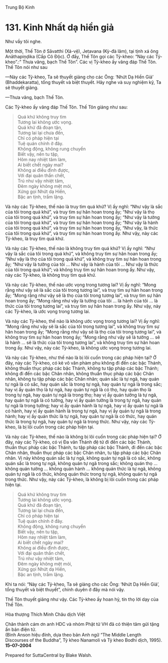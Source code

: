 

Trung Bộ Kinh

# 131\. Kinh Nhất dạ hiền giả

Như vầy tôi nghe.

Một thời, Thế Tôn ở Sāvatthi (Xá-vệ), Jetavana (Kỳ-đà lâm), tại tịnh xá ông Anāthapiṇḍika (Cấp Cô Ðộc). Ở đấy, Thế Tôn gọi các Tỷ-kheo: “Này các Tỷ-kheo”.:” Thưa vâng, bạch Thế Tôn”. Các vị Tỷ-kheo ấy vâng đáp Thế Tôn. Thế Tôn nói như sau

—Này các Tỷ-kheo, Ta sẽ thuyết giảng cho các Ông: ‘Nhứt Dạ Hiền Giả’ (Bhaddekaratta), tổng thuyết và biệt thuyết. Hãy nghe và suy nghiệm kỹ, Ta sẽ thuyết giảng.

—Thưa vâng, bạch Thế Tôn.

Các Tỷ-kheo ấy vâng đáp Thế Tôn. Thế Tôn giảng như sau:

> Quá khứ không truy tìm  
> Tương lai không ước vọng.  
> Quá khứ đã đoạn tận,  
> Tương lai lại chưa đến,  
> Chỉ có pháp hiện tại  
> Tuệ quán chính ở đây.  
> Không động, không rung chuyển  
> Biết vậy, nên tu tập,  
> Hôm nay nhiệt tâm làm,  
> Ai biết chết ngày mai?  
> Không ai điều đình được,  
> Với đại quân thần chết,  
> Trú như vậy nhiệt tâm,  
> Ðêm ngày không mệt mỏi,  
> Xứng gọi Nhứt dạ Hiền,  
> Bậc an tịnh, trầm lặng.

Và này các Tỷ-kheo, thế nào là truy tìm quá khứ? Vị ấy nghĩ: “Như vậy là sắc của tôi trong quá khứ”, và truy tìm sự hân hoan trong ấy; “Như vậy là thọ của tôi trong quá khứ”, và truy tìm sự hân hoan trong ấy; “Như vậy là tưởng của tôi trong quá khứ”, và truy tìm sự hân hoan trong ấy; “Như vậy là hành của tôi trong quá khứ”, và truy tìm sự hân hoan trong ấy, “Như vậy, là thức của tôi trong quá khứ”, và truy tìm sự hân hoan trong ấy. Như vậy, này các Tỷ-kheo, là truy tìm quá khứ.

Và này các Tỷ-kheo, thế nào là không truy tìm quá khứ? Vị ấy nghĩ: “Như vậy là sắc của tôi trong quá khứ”, và không truy tìm sự hân hoan trong ấy; “Như vậy là thọ của tôi trong quá khứ”, và không truy tìm sự hân hoan trong ấy; “Như vậy là tưởng của tôi … Như vậy là hành của tôi … Như vậy là thức của tôi trong quá khứ”; và không truy tìm sự hân hoan trong ấy. Như vậy, này các Tỷ-kheo, là không truy tìm quá khứ.

Và này các Tỷ-kheo, thế nào ước vọng trong tương lai? Vị ấy nghĩ: “Mong rằng như vậy sẽ là sắc của tôi trong tương lai”, và truy tìm sự hân hoan trong ấy; “Mong rằng như vậy sẽ là thọ của tôi trong tương lai”, và truy tìm sự hân hoan trong ấy; “Mong rằng như vậy là tưởng của tôi … là hành của tôi … là thức của tôi trong tương lai”, và truy tìm sự hân hoan trong ấy. Như vậy, này các Tỷ-kheo, là ước vọng trong tương lai.

Và này các Tỷ-kheo, thế nào là không ước vọng trong tương lai? Vị ấy nghĩ: “Mong rằng như vậy sẽ là sắc của tôi trong tương lai”, và không truy tìm sự hân hoan trong ấy; “Mong rằng như vậy sẽ là thọ của tôi trong tương lai”, và không truy tìm sự hân hoan trong ấy; “Mong rằng như vậy sẽ là tưởng … sẽ là hành … sẽ là thức của tôi trong tương lai”, và không truy tìm sự hân hoan trong ấy. Như vậy, này các Tỷ-kheo, là không ước vọng trong tương lai.

Và này các Tỷ-kheo, như thế nào là bị lôi cuốn trong các pháp hiện tại? Ở đây, này các Tỷ-kheo, có kẻ vô văn phàm phu không đi đến các bậc Thánh, không thuần thục pháp các bậc Thánh, không tu tập pháp các bậc Thánh; không đi đến các bậc Chân nhân, không thuần thục pháp các bậc Chân nhân, không tu tập pháp các bậc Chân nhân; quán sắc là tự ngã, hay quán tự ngã là có sắc, hay quán sắc là trong tự ngã, hay quán tự ngã là trong sắc; hay vị ấy quán thọ là tự ngã, hay quán tự ngã là có thọ, hay quán thọ là trong tự ngã, hay quán tự ngã là trong thọ; hay vị ấy quán tưởng là tự ngã, hay quán tự ngã là có tưởng, hay vị ấy quán tưởng là trong tự ngã, hay quán tự ngã là trong tưởng; hay vị ấy quán hành là tự ngã, hay vị ấy quán tự ngã là có hành, hay vị ấy quán hành là trong tự ngã, hay vị ấy quán tự ngã là trong hành; hay vị ấy quán thức là tự ngã, hay quán tự ngã là có thức, hay quán thức là trong tự ngã, hay quán tự ngã là trong thức. Như vậy, này các Tỷ-kheo, là bị lôi cuốn trong các pháp hiện tại.

Và này các Tỷ-kheo, thế nào là không bị lôi cuốn trong các pháp hiện tại? Ở đây, này các Tỷ-kheo, có vị Ða văn Thánh đệ tử đi đến các bậc Thánh, thuần thục pháp các bậc Thánh, tu tập pháp các bậc Thánh, đi đến các bậc Chân nhân, thuần thục pháp các bậc Chân nhân, tu tập pháp các bậc Chân nhân. Vị này không quán sắc là tự ngã, không quán tự ngã là có sắc, không quán sắc là trong tự ngã, không quán tự ngã trong sắc; không quán thọ … không quán tưởng … không quán hành … không quán thức là tự ngã, không quán tự ngã là có thức, không quán thức trong tự ngã, không quán tự ngã trong thức. Như vậy, này các Tỷ-kheo, là không bị lôi cuốn trong các pháp hiện tại.

> Quá khứ không truy tìm  
> Tương lai không ước vọng.  
> Quá khứ đã đoạn tận,  
> Tương lai lại chưa đến,  
> Chỉ có pháp hiện tại  
> Tuệ quán chính ở đây.  
> Không động, không rung chuyển  
> Biết vậy, nên tu tập,  
> Hôm nay nhiệt tâm làm,  
> Ai biết chết ngày mai?  
> Không ai điều đình được,  
> Với đại quân thần chết,  
> Trú như vậy nhiệt tâm,  
> Ðêm ngày không mệt mỏi,  
> Xứng gọi Nhứt dạ Hiền,  
> Bậc an tịnh, trầm lặng.

Khi ta nói: “Này các Tỷ-kheo, Ta sẽ giảng cho các Ông: ‘Nhứt Dạ Hiền Giả’, tổng thuyết và biệt thuyết”, chính duyên ở đây mà nói vậy.

Thế Tôn thuyết giảng như vậy. Các Tỷ-kheo ấy hoan hỷ, tín thọ lời dạy của Thế Tôn.

Hòa thượng Thích Minh Châu dịch Việt

Chân thành cám ơn anh HDC và nhóm Phật tử VH đã có thiện tâm gửi tặng ấn bản điện tử.  
(Bình Anson hiệu đính, dựa theo bản Anh ngữ “The Middle Length Discourses of the Buddha”, Tỳ kheo Nanamoli và Tỳ kheo Bodhi dịch, 1995).  
**15–07–2004**

Prepared for SuttaCentral by Blake Walsh.